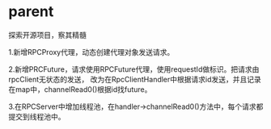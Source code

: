 # parent
探索开源项目，察其精髓


1.新增RPCProxy代理，动态创建代理对象发送请求。

2.新增PRCFuture，请求使用RPCFuture代理，使用requestId做标识。把请求由rpcClient无状态的发送，
改为在RpcClientHandler中根据请求id发送，并且记录在map中，channelRead0()根据id找future。

3.在RPCServer中增加线程池，在handler->channelRead0()方法中，每个请求都提交到线程池中。
